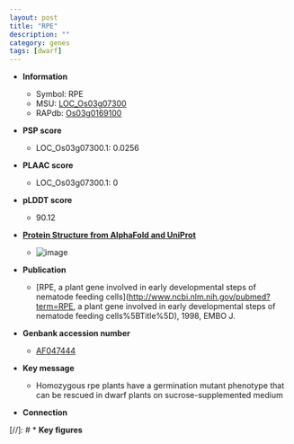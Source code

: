 ```yaml
---
layout: post
title: "RPE"
description: ""
category: genes
tags: [dwarf]
---
```


* **Information**  
    + Symbol: RPE  
    + MSU: [LOC_Os03g07300](http://rice.plantbiology.msu.edu/cgi-bin/ORF_infopage.cgi?orf=LOC_Os03g07300)  
    + RAPdb: [Os03g0169100](http://rapdb.dna.affrc.go.jp/viewer/gbrowse_details/irgsp1?name=Os03g0169100)  

* **PSP score**  
    + LOC_Os03g07300.1: 0.0256 

* **PLAAC score**  
    + LOC_Os03g07300.1: 0 

* **pLDDT score**
    + 90.12

* **[Protein Structure from AlphaFold and UniProt](https://www.uniprot.org/uniprotkb/Q9ZTP5/entry#structure)**
    + ![image](https://ricepsp.github.io/images/Q9/AF-Q9ZTP5-F1.png)

* **Publication**  
    + [RPE, a plant gene involved in early developmental steps of nematode feeding cells](http://www.ncbi.nlm.nih.gov/pubmed?term=RPE, a plant gene involved in early developmental steps of nematode feeding cells%5BTitle%5D), 1998, EMBO J.

* **Genbank accession number**  
    + [AF047444](http://www.ncbi.nlm.nih.gov/nuccore/AF047444)

* **Key message**  
    + Homozygous rpe plants have a germination mutant phenotype that can be rescued in dwarf plants on sucrose-supplemented medium

* **Connection**  

[//]: # * **Key figures**  


